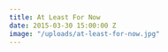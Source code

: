 ```yaml
---
title: At Least For Now
date: 2015-03-30 15:00:00 Z
image: "/uploads/at-least-for-now.jpg"
---
```


